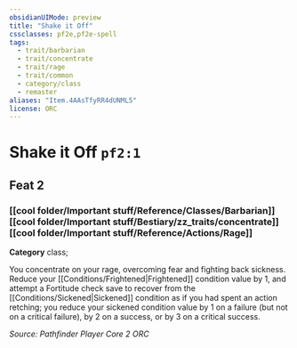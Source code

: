 ```yaml
---
obsidianUIMode: preview
title: "Shake it Off"
cssclasses: pf2e,pf2e-spell
tags:
  - trait/barbarian
  - trait/concentrate
  - trait/rage
  - trait/common
  - category/class
  - remaster
aliases: "Item.4AAsTfyRR4dUNML5"
license: ORC
---
```

# Shake it Off `pf2:1`
## Feat 2
### [[cool folder/Important stuff/Reference/Classes/Barbarian]][[cool folder/Important stuff/Bestiary/zz_traits/concentrate]][[cool folder/Important stuff/Reference/Actions/Rage]]

**Category** class; 




You concentrate on your rage, overcoming fear and fighting back sickness. Reduce your [[Conditions/Frightened|Frightened]] condition value by 1, and attempt a Fortitude check save to recover from the [[Conditions/Sickened|Sickened]] condition as if you had spent an action retching; you reduce your sickened condition value by 1 on a failure (but not on a critical failure), by 2 on a success, or by 3 on a critical success.

*Source: Pathfinder Player Core 2*
*ORC*